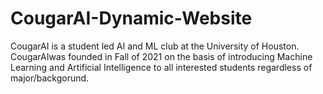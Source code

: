 # CougarAI-Dynamic-Website
CougarAI is a student led AI and ML club at the University of Houston. CougarAIwas founded in Fall of 2021 on the basis 
of introducing Machine Learning and Artificial Intelligence to all interested students regardless of major/backgorund.
